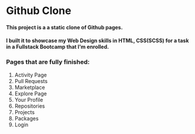 # Github Clone


#### This project is a a static clone of Github pages.

#### I built it to showcase my Web Design skills in HTML, CSS(SCSS) for a task in a Fullstack Bootcamp that I'm enrolled.

### Pages that are fully finished:

1. Activity Page
1. Pull Requests
1. Marketplace
1. Explore Page
1. Your Profile
1. Repositories
1. Projects
1. Packages
1. Login

